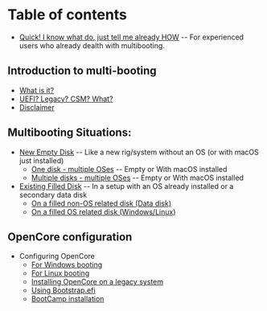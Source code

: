 # Table of contents

* [Quick! I know what do, just tell me already HOW](QUICK.md) -- For experienced users who already dealth with multibooting.

## Introduction to multi-booting

* [What is it?](/Intro/Def.md)
* [UEFI? Legacy? CSM? What?](/Intro/Booting-part.md)
* [Disclaimer](/Intro/disc.md)

## Multibooting Situations:

* [New Empty Disk](/empty/README.md) -- Like a new rig/system without an OS (or with macOS just installed)
  * [One disk - multiple OSes](/empty/samedisk.md) -- Empty or With macOS installed
  * [Multiple disks - multiple OSes](/empty/diffdisk.md) -- Empty or With macOS installed
* [Existing Filled Disk](/exist/README.md) -- In a setup with an OS already installed or a secondary data disk
  * [On a filled non-OS related disk (Data disk)](/exist/data.md)
  * [On a filled OS related disk (Windows/Linux)](/exist/os.md)

## OpenCore configuration

* Configuring OpenCore
  * [For Windows booting](/oc/win.md)
  * [For Linux booting](/oc/linux.md)
  * [Installing OpenCore on a legacy system](/oc/duet.md)
  * [Using Bootstrap.efi](/oc/bootstrap.md)
  * [BootCamp installation](/oc/bootcamp.md)


